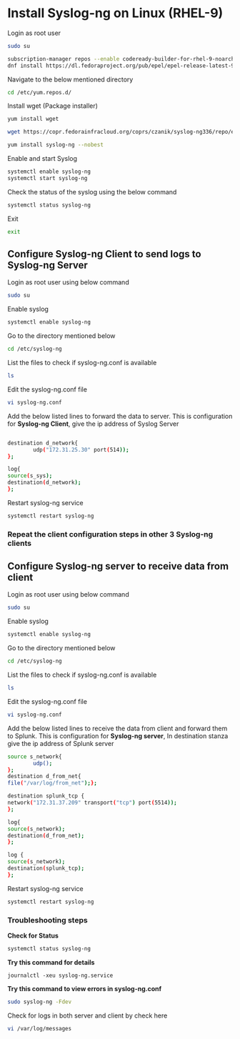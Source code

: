 # Install Syslog-ng on Linux (RHEL-9)
Login as root user
```bash
sudo su
```

```bash
subscription-manager repos --enable codeready-builder-for-rhel-9-noarch-rpms
dnf install https://dl.fedoraproject.org/pub/epel/epel-release-latest-9.noarch.rpm
```
Navigate to the below mentioned directory

```bash
cd /etc/yum.repos.d/
```

Install wget (Package installer)

```bash
yum install wget
```


```bash
wget https://copr.fedorainfracloud.org/coprs/czanik/syslog-ng336/repo/epel-8/czanik-syslog-ng41-epel-8.repo
```
```bash
yum install syslog-ng --nobest
```

Enable and start Syslog

```bash
systemctl enable syslog-ng
systemctl start syslog-ng
```
Check the status of the syslog using the below command

```bash
systemctl status syslog-ng
```
Exit
```bash
exit
```

## Configure Syslog-ng Client to send logs to Syslog-ng Server

Login as root user using below command

```bash
sudo su
```
 

Enable syslog 

```bash
systemctl enable syslog-ng
```


Go to the directory mentioned below

```bash
cd /etc/syslog-ng
```

List the files to check if syslog-ng.conf is available

```bash
ls
```

Edit the syslog-ng.conf file

```bash
vi syslog-ng.conf
```
Add the below listed lines to forward the data to server. This is configuration for **Syslog-ng Client**, give the ip address of Syslog Server
```bash

destination d_network{
        udp("172.31.25.30" port(514));
};

log{
source(s_sys);
destination(d_network);
};
```


Restart syslog-ng service

```bash
systemctl restart syslog-ng
```
### Repeat the client configuration steps in other 3 Syslog-ng clients

## Configure Syslog-ng server to receive data from client

Login as root user using below command
```bash
sudo su
```
 
Enable syslog
```bash
systemctl enable syslog-ng
```

Go to the directory mentioned below
```bash
cd /etc/syslog-ng
```

List the files to check if syslog-ng.conf is available

```bash
ls
```

Edit the syslog-ng.conf file

```bash
vi syslog-ng.conf
```

Add the below listed lines to receive the data from client and forward them to Splunk. This is configuration for **Syslog-ng server**, In destination stanza give the ip address of Splunk server
```bash
source s_network{
        udp();
};
destination d_from_net{
file("/var/log/from_net");};

destination splunk_tcp {
network("172.31.37.209" transport("tcp") port(5514));
};

log{
source(s_network);
destination(d_from_net);
};

log {
source(s_network);
destination(splunk_tcp);
};

```


Restart syslog-ng service
```bash
systemctl restart syslog-ng
```

### Troubleshooting steps
**Check for Status**
```bash
systemctl status syslog-ng
```
**Try this command for details**
```
journalctl -xeu syslog-ng.service
```

**Try this command to view errors in syslog-ng.conf**
```bash
sudo syslog-ng -Fdev
```

Check for logs in both server and client by check here
```bash
vi /var/log/messages
```
